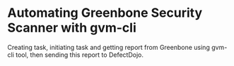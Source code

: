 # Automating Greenbone Security Scanner with gvm-cli
Creating task, initiating task and getting report from Greenbone using gvm-cli tool, then sending this report to DefectDojo.

